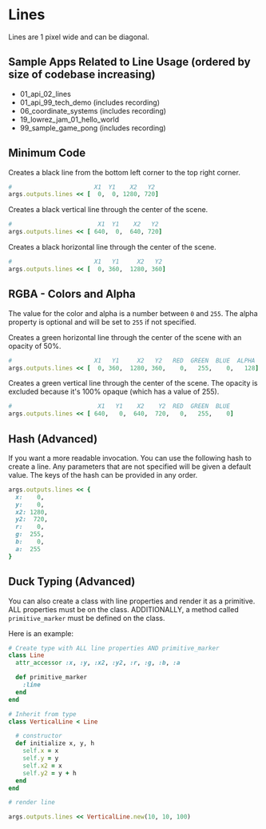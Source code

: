 # Lines

Lines are 1 pixel wide and can be diagonal.

## Sample Apps Related to Line Usage (ordered by size of codebase increasing)

- 01_api_02_lines
- 01_api_99_tech_demo (includes recording)
- 06_coordinate_systems (includes recording)
- 19_lowrez_jam_01_hello_world
- 99_sample_game_pong (includes recording)

## Minimum Code

Creates a black line from the bottom left corner to the top right corner.

```ruby
#                       X1  Y1    X2   Y2
args.outputs.lines << [  0,  0, 1280, 720]
```

Creates a black vertical line through the center of the scene.

```ruby
#                        X1  Y1    X2   Y2
args.outputs.lines << [ 640,  0,  640, 720]
```

Creates a black horizontal line through the center of the scene.

```ruby
#                       X1   Y1     X2   Y2
args.outputs.lines << [  0, 360,  1280, 360]
```

## RGBA - Colors and Alpha

The value for the color and alpha is a number between `0` and `255`. The
alpha property is optional and will be set to `255` if not specified.

Creates a green horizontal line through the center of the scene with an opacity of 50%.

```ruby
#                       X1   Y1     X2   Y2   RED  GREEN  BLUE  ALPHA
args.outputs.lines << [  0, 360,  1280, 360,    0,   255,    0,   128]
```

Creates a green vertical line through the center of the scene.
The opacity is excluded because it's 100% opaque (which has a value of 255).

```ruby
#                        X1   Y1    X2    Y2  RED  GREEN  BLUE
args.outputs.lines << [ 640,   0,  640,  720,   0,   255,    0]
```

## Hash (Advanced)

If you want a more readable invocation. You can use the following hash to create a line.
Any parameters that are not specified will be given a default value. The keys of the hash can
be provided in any order.

```ruby
args.outputs.lines << {
  x:    0,
  y:    0,
  x2: 1280,
  y2:  720,
  r:    0,
  g:  255,
  b:    0,
  a:  255
}
```

## Duck Typing (Advanced)

You can also create a class with line properties and render it as a primitive.
ALL properties must be on the class. ADDITIONALLY, a method called `primitive_marker`
must be defined on the class.

Here is an example:

```ruby
# Create type with ALL line properties AND primitive_marker
class Line
  attr_accessor :x, :y, :x2, :y2, :r, :g, :b, :a

  def primitive_marker
    :line
  end
end

# Inherit from type
class VerticalLine < Line

  # constructor
  def initialize x, y, h
    self.x = x
    self.y = y
    self.x2 = x
    self.y2 = y + h
  end
end

# render line

args.outputs.lines << VerticalLine.new(10, 10, 100)
```
